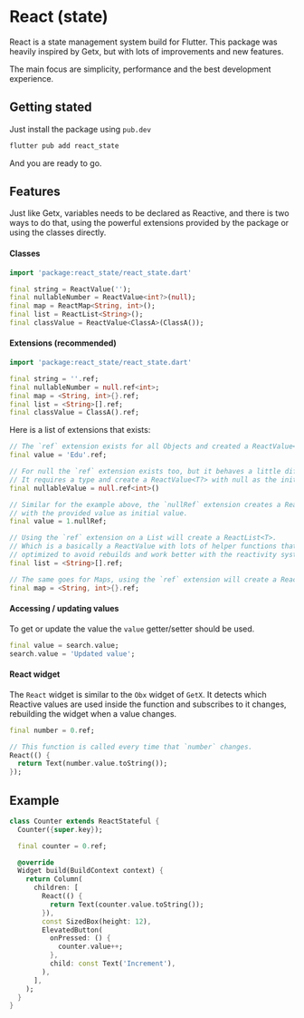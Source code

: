 
# React (state)

React is a state management system build for Flutter. This package was heavily inspired by Getx, but with lots of improvements and new features.

The main focus are simplicity, performance and the best development experience.

## Getting stated

Just install the package using `pub.dev`

```sh
flutter pub add react_state
```

And you are ready to go.


## Features

Just like Getx, variables needs to be declared as Reactive, and there is two ways to do that, using the powerful extensions provided by the package or using the classes directly.


#### Classes

```dart
import 'package:react_state/react_state.dart'

final string = ReactValue('');
final nullableNumber = ReactValue<int?>(null);
final map = ReactMap<String, int>();
final list = ReactList<String>();
final classValue = ReactValue<ClassA>(ClassA());
```

#### Extensions (recommended)

```dart
import 'package:react_state/react_state.dart'

final string = ''.ref;
final nullableNumber = null.ref<int>;
final map = <String, int>{}.ref;
final list = <String>[].ref;
final classValue = ClassA().ref;
```

Here is a list of extensions that exists:

```dart
// The `ref` extension exists for all Objects and created a ReactValue<T>.
final value = 'Edu'.ref;

// For null the `ref` extension exists too, but it behaves a little differently.
// It requires a type and create a ReactValue<T?> with null as the initial value.
final nullableValue = null.ref<int>()

// Similar for the example above, the `nullRef` extension creates a ReactValue<T?>
// with the provided value as initial value.
final value = 1.nullRef;

// Using the `ref` extension on a List will create a ReactList<T>.
// Which is a basically a ReactValue with lots of helper functions that are
// optimized to avoid rebuilds and work better with the reactivity system.
final list = <String>[].ref;

// The same goes for Maps, using the `ref` extension will create a ReactMap<K, V>.
final map = <String, int>{}.ref;
```

#### Accessing / updating values

To get or update the value the `value` getter/setter should be used.

```dart
final value = search.value;
search.value = 'Updated value';
```

#### React widget

The `React` widget is similar to the `Obx` widget of `GetX`. It detects which Reactive values are used inside the function and subscribes to it changes, rebuilding the widget when a value changes.

```dart
final number = 0.ref;

// This function is called every time that `number` changes.
React(() {
  return Text(number.value.toString());
});
```


## Example

```dart
class Counter extends ReactStateful {
  Counter({super.key});

  final counter = 0.ref;

  @override
  Widget build(BuildContext context) {
    return Column(
      children: [
        React(() {
          return Text(counter.value.toString());
        }),
        const SizedBox(height: 12),
        ElevatedButton(
          onPressed: () {
            counter.value++;
          },
          child: const Text('Increment'),
        ),
      ],
    );
  }
}
```